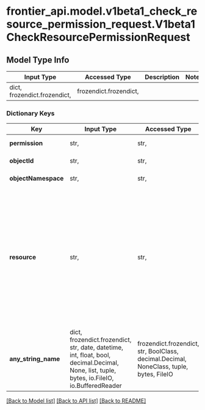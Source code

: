 # frontier_api.model.v1beta1_check_resource_permission_request.V1beta1CheckResourcePermissionRequest

## Model Type Info
Input Type | Accessed Type | Description | Notes
------------ | ------------- | ------------- | -------------
dict, frozendict.frozendict,  | frozendict.frozendict,  |  | 

### Dictionary Keys
Key | Input Type | Accessed Type | Description | Notes
------------ | ------------- | ------------- | ------------- | -------------
**permission** | str,  | str,  | the permission name to check. &lt;br/&gt; *Example:* &#x60;get&#x60; or &#x60;list&#x60; | 
**objectId** | str,  | str,  | Deprecated. Use &#x60;resource&#x60; field instead. | [optional] 
**objectNamespace** | str,  | str,  | Deprecated. Use &#x60;resource&#x60; field instead. | [optional] 
**resource** | str,  | str,  | &#x60;namespace:uuid&#x60; or &#x60;namespace:name&#x60; of the org or project, and &#x60;namespace:urn&#x60; of a resource under a project. In case of an org/project either provide the complete namespace (app/organization) or Frontier can also parse aliases for the same as &#x60;org&#x60; or &#x60;project&#x60;. &lt;br/&gt; *Example:* &#x60;organization:92f69c3a-334b-4f25-90b8-4d4f3be6b825&#x60; or &#x60;app/project:project-name&#x60; or &#x60;compute/instance:92f69c3a-334b-4f25-90b8-4d4f3be6b825&#x60; | [optional] 
**any_string_name** | dict, frozendict.frozendict, str, date, datetime, int, float, bool, decimal.Decimal, None, list, tuple, bytes, io.FileIO, io.BufferedReader | frozendict.frozendict, str, BoolClass, decimal.Decimal, NoneClass, tuple, bytes, FileIO | any string name can be used but the value must be the correct type | [optional]

[[Back to Model list]](../../README.md#documentation-for-models) [[Back to API list]](../../README.md#documentation-for-api-endpoints) [[Back to README]](../../README.md)

